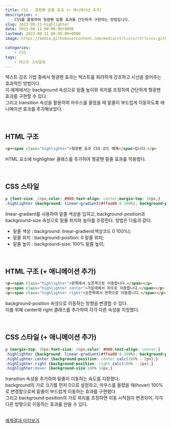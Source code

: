 ```yaml
---
title: CSS - 형광펜 밑줄 효과 (+ 애니메이션 추가)
description: >  
    CSS를 활용하여 형광펜 밑줄 효과를 간단하게 구현하는 방법입니다.
slug: 2023-08-11-highlighter
date: 2023-08-11 00:00:00+0000
lastmod: 2023-08-11 00:00:00+0000
image: https://media.githubusercontent.com/media/ctrlcccv/ctrlcccv.github.io/master/assets/img/post/highlighter.webp

categories:
    - CSS
tags:
    - 텍스트 스타일링
---
```

텍스트 강조 기법 중에서 형광펜 효과는 텍스트를 화려하게 강조하고 시선을 끌어주는 효과적인 방법이다.  
이 예제에서는 background 속성으로 밑줄 높이와 위치를 조정하여 간단하게 형광펜 효과를 구현할 수 있다.  
그리고 transition 속성을 활용하여 마우스를 올렸을 때 밑줄이 부드럽게 이동하도록 애니메이션 효과를 추가해보았다.  



<ins class="adsbygoogle"
     style="display:block; text-align:center;"
     data-ad-layout="in-article"
     data-ad-format="fluid"
     data-ad-client="ca-pub-8535540836842352"
     data-ad-slot="2974559225"></ins>
<script>
     (adsbygoogle = window.adsbygoogle || []).push({});
</script>


<br>

## HTML 구조
```html
<p><span class="highlighter">형광펜 효과 CSS 코드 예제</span>입니다.</p>
```
HTML 요소에 highlighter 클래스를 추가하여 형광펜 밑줄 효과를 적용했다.  

<br>

## CSS 스타일
```css
p {font-size: 24px;color: #000;text-align: center;margin-top: 50px;}
.highlighter {background: linear-gradient(#ffea00 0 100%); background-position: 0 calc(100% - 2px); background-size: 100% 14px; background-repeat: no-repeat;}
```
linear-gradient를 사용하여 밑줄 색상을 입히고, background-position과 background-size 속성으로 밑줄 위치와 높이를 조정한다. 방법은 다음과 같다.  
* 밑줄 색상 : background: linear-gradient(색상코드 0 100%); 
* 밑줄 위치 : background-position: 0 밑줄 위치;
* 밑줄 높이 : background-size: 100% 밑줄 높이;

<br>

## HTML 구조 (+ 애니메이션 추가)
```html
<p><span class="highlighter">왼쪽에서 오른쪽으로 이동합니다.</span></p>
<p><span class="highlighter center">가운데에서 좌우로 이동합니다.</span></p>
<p><span class="highlighter right">오른쪽에서 왼쪽으로 이동합니다.</span></p>
```
background-position 속성으로 이동하는 방향을 변경할 수 있다.  
이를 위해 center와 right 클래스를 추가하여 각각 다른 속성을 지정했다.  



<ins class="adsbygoogle"
     style="display:block; text-align:center;"
     data-ad-layout="in-article"
     data-ad-format="fluid"
     data-ad-client="ca-pub-8535540836842352"
     data-ad-slot="2974559225"></ins>
<script>
     (adsbygoogle = window.adsbygoogle || []).push({});
</script>


<br>

## CSS 스타일 (+ 애니메이션 추가)
```css
p {margin-top: 50px;font-size: 24px;color: #000;text-align: center;}
.highlighter {background: linear-gradient(#ffea00 0 100%); background-position: 0 calc(100% - 2px); background-size: 0 14px; background-repeat: no-repeat; transition: background-size 0.3s;}
.highlighter.center {background-position: center calc(100% - 2px);} 
.highlighter.right {background-position: right calc(100% - 2px);} 
.highlighter:hover {background-size:100% 14px;}
```
transition 속성을 추가하여 밑줄이 이동하는 속도를 지정했다.     
background의 가로 크기를 먼저 0으로 설정하고, 마우스를 올렸을 때(hover) 100%로 변경함으로써 밑줄이 부드럽게 이동하는 효과를 구현했다.  
그리고 background-position의 가로 위치를 조정하면 이동 시작점이 변경되어, 각각 다른 방향으로 이동하는 효과를 만들 수 있다.  
<br>

<div class="btn_wrap">
    <a target="_blank" href="https://ctrlcccv.github.io/ctrlcccv-demo/2023-08-11-highlighter/">예제결과 미리보기</a>
</div>


